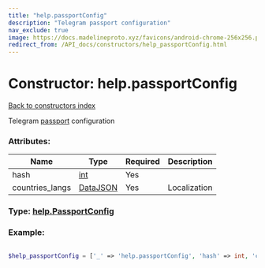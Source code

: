 ```yaml
---
title: "help.passportConfig"
description: "Telegram passport configuration"
nav_exclude: true
image: https://docs.madelineproto.xyz/favicons/android-chrome-256x256.png
redirect_from: /API_docs/constructors/help_passportConfig.html
---
```

# Constructor: help.passportConfig  
[Back to constructors index](/API_docs/constructors/index.html)



Telegram [passport](https://core.telegram.org/passport) configuration

### Attributes:

| Name     |    Type       | Required | Description |
|----------|---------------|----------|-------------|
|hash|[int](/API_docs/types/int.html) | Yes|
|countries\_langs|[DataJSON](/API_docs/types/DataJSON.html) | Yes|Localization|



### Type: [help.PassportConfig](/API_docs/types/help.PassportConfig.html)


### Example:

```php

$help_passportConfig = ['_' => 'help.passportConfig', 'hash' => int, 'countries_langs' => DataJSON];
```  
